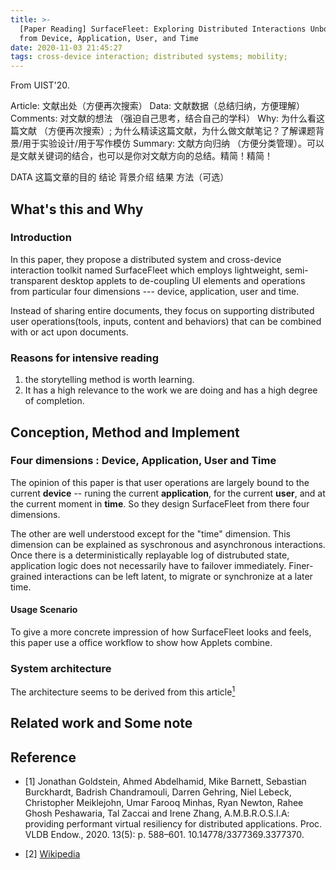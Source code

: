 ```yaml
---
title: >-
  [Paper Reading] SurfaceFleet: Exploring Distributed Interactions Unbounded
  from Device, Application, User, and Time
date: 2020-11-03 21:45:27
tags: cross-device interaction; distributed systems; mobility; 
---
```


From UIST'20.

Article: 文献出处（方便再次搜索）
Data: 文献数据（总结归纳，方便理解）
Comments: 对文献的想法 （强迫自己思考，结合自己的学科）
Why: 为什么看这篇文献 （方便再次搜索）; 为什么精读这篇文献，为什么做文献笔记？了解课题背景/用于实验设计/用于写作模仿
Summary: 文献方向归纳 （方便分类管理）。可以是文献关键词的结合，也可以是你对文献方向的总结。精简！精简！

DATA
这篇文章的目的
结论
背景介绍
结果
方法（可选）

## What's this and Why

### Introduction

In this paper, they propose a distributed system and cross-device interaction toolkit named SurfaceFleet which employs lightweight, semi-transparent desktop applets to de-coupling UI elements and operations from particular four dimensions --- device, application, user and time.

Instead of sharing entire documents, they focus on supporting distributed user operations(tools, inputs, content and behaviors) that can be combined with or act upon documents.

### Reasons for intensive reading

1. the storytelling method is worth learning.
2. It has a high relevance to the work we are doing and has a high degree of completion.

## Conception, Method and Implement

### Four dimensions : Device, Application, User and Time

The opinion of this paper is that user operations are largely bound to the current **device** -- runing the current **application**, for the current **user**, and at the current moment in **time**. So they design SurfaceFleet from there four dimensions.

The other are well understood except for the "time" dimension. This dimension can be explained as syschronous and asynchronous interactions. Once there is a deterministically replayable log of distrubuted state, application logic does not necessarily have to failover immediately. Finer-grained interactions can be left latent, to migrate or synchronize at a later time.

#### Usage Scenario

To give a more concrete impression of how SurfaceFleet looks and feels, this paper use a office workflow to show how Applets combine.

### System architecture

The architecture seems to be derived from this article[<sup>1</sup>](#refer-anchor-1)

## Related work and Some note

## Reference

<div id="refer-anchor-1"></div>

- [1] Jonathan Goldstein, Ahmed Abdelhamid, Mike Barnett, Sebastian Burckhardt, Badrish Chandramouli, Darren Gehring, Niel Lebeck, Christopher Meiklejohn, Umar Farooq Minhas, Ryan Newton, Rahee Ghosh Peshawaria, Tal Zaccai and Irene Zhang, A.M.B.R.O.S.I.A: providing performant virtual resiliency for distributed applications. Proc. VLDB Endow., 2020. 13(5): p. 588–601. 10.14778/3377369.3377370.

<div id="refer-anchor-2"></div>

- [2] [Wikipedia](https://en.wikipedia.org/wiki/Main_Page)
